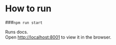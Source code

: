 # How to run

###`npm run start`

Runs docs.\
Open [http://localhost:8001](http://localhost:8001) to view it in the browser.
